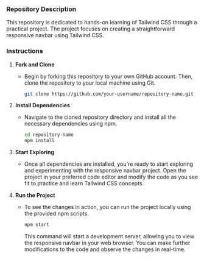 ### Repository Description
This repository is dedicated to hands-on learning of Tailwind CSS through a practical project. The project focuses on creating a straightforward responsive navbar using Tailwind CSS.

### Instructions
1. **Fork and Clone**
   - Begin by forking this repository to your own GitHub account. Then, clone the repository to your local machine using Git.
     ```bash
     git clone https://github.com/your-username/repository-name.git
     ```

2. **Install Dependencies**
   - Navigate to the cloned repository directory and install all the necessary dependencies using npm.
     ```bash
     cd repository-name
     npm install
     ```

3. **Start Exploring**
   - Once all dependencies are installed, you're ready to start exploring and experimenting with the responsive navbar project. Open the project in your preferred code editor and modify the code as you see fit to practice and learn Tailwind CSS concepts.

4. **Run the Project**
   - To see the changes in action, you can run the project locally using the provided npm scripts.
     ```bash
     npm start
     ```
     This command will start a development server, allowing you to view the responsive navbar in your web browser. You can make further modifications to the code and observe the changes in real-time.
